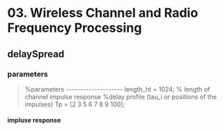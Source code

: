# 03. Wireless Channel and Radio Frequency Processing
## delaySpread

### parameters

> %parameters --------------------
length_ht = 1024; % length of channel impulse response 
%delay profile (tau_i or positions of the impulses)
Tp = [2 3 5 6 7 8 9 100];

#### impluse response





<!--stackedit_data:
eyJoaXN0b3J5IjpbLTU1MzQzOTY1MSw1NjkxOTYzMjQsMTE2Nz
gwNDgwN119
-->